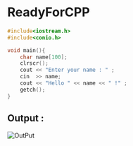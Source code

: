 # ReadyForCPP
```cpp
#include<iostream.h>
#include<conio.h>

void main(){
    char name[100];
    clrscr();
    cout << "Enter your name : " ;
    cin  >> name;
    cout << "Hello " << name << " !" ;
    getch();
}
```
## Output :
![OutPut]()
